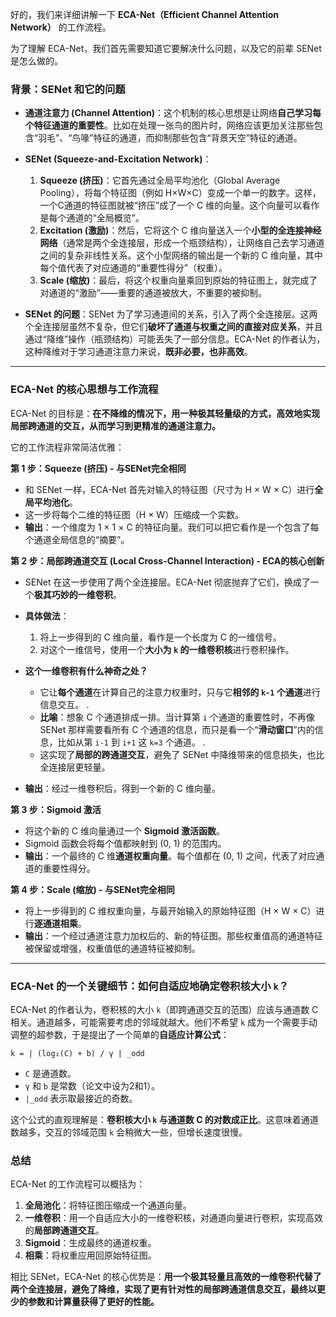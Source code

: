 好的，我们来详细讲解一下 **ECA-Net（Efficient Channel Attention Network）** 的工作流程。

为了理解 ECA-Net，我们首先需要知道它要解决什么问题，以及它的前辈 SENet 是怎么做的。

### 背景：SENet 和它的问题

*   **通道注意力 (Channel Attention)**：这个机制的核心思想是让网络**自己学习每个特征通道的重要性**。比如在处理一张鸟的图片时，网络应该更加关注那些包含“羽毛”、“鸟喙”特征的通道，而抑制那些包含“背景天空”特征的通道。
*   **SENet (Squeeze-and-Excitation Network)**：
    1.  **Squeeze (挤压)**：它首先通过全局平均池化（Global Average Pooling），将每个特征图（例如 H×W×C）变成一个单一的数字。这样，一个C通道的特征图就被“挤压”成了一个 C 维的向量。这个向量可以看作是每个通道的“全局概览”。
    2.  **Excitation (激励)**：然后，它将这个 C 维向量送入一个**小型的全连接神经网络**（通常是两个全连接层，形成一个瓶颈结构），让网络自己去学习通道之间的复杂非线性关系。这个小型网络的输出是一个新的 C 维向量，其中每个值代表了对应通道的“重要性得分”（权重）。
    3.  **Scale (缩放)**：最后，将这个权重向量乘回到原始的特征图上，就完成了对通道的“激励”——重要的通道被放大，不重要的被抑制。

*   **SENet 的问题**：SENet 为了学习通道间的关系，引入了两个全连接层。这两个全连接层虽然不复杂，但它们**破坏了通道与权重之间的直接对应关系**，并且通过“降维”操作（瓶颈结构）可能丢失了一部分信息。ECA-Net 的作者认为，这种降维对于学习通道注意力来说，**既非必要，也非高效**。

---

### ECA-Net 的核心思想与工作流程

ECA-Net 的目标是：**在不降维的情况下，用一种极其轻量级的方式，高效地实现局部跨通道的交互，从而学习到更精准的通道注意力。**

它的工作流程非常简洁优雅：

**第 1 步：Squeeze (挤压) - 与SENet完全相同**

*   和 SENet 一样，ECA-Net 首先对输入的特征图（尺寸为 H × W × C）进行**全局平均池化**。
*   这一步将每个二维的特征图（H × W）压缩成一个实数。
*   **输出**：一个维度为 1 × 1 × C 的特征向量。我们可以把它看作是一个包含了每个通道全局信息的“摘要”。

**第 2 步：局部跨通道交互 (Local Cross-Channel Interaction) - ECA的核心创新**

*   SENet 在这一步使用了两个全连接层。ECA-Net 彻底抛弃了它们，换成了一个**极其巧妙的一维卷积**。
*   **具体做法**：
    1.  将上一步得到的 C 维向量，看作是一个长度为 C 的一维信号。
    2.  对这个一维信号，使用一个**大小为 `k` 的一维卷积核**进行卷积操作。
*   **这个一维卷积有什么神奇之处？**
    *   它让**每个通道**在计算自己的注意力权重时，只与它**相邻的 `k-1` 个通道**进行信息交互。
    .
    *   **比喻**：想象 C 个通道排成一排。当计算第 `i` 个通道的重要性时，不再像 SENet 那样需要看所有 C 个通道的信息，而只是看一个“**滑动窗口**”内的信息，比如从第 `i-1` 到 `i+1` 这 `k=3` 个通道。
    .
    *   这实现了**局部的跨通道交互**，避免了 SENet 中降维带来的信息损失，也比全连接层更轻量。

*   **输出**：经过一维卷积后，得到一个新的 C 维向量。

**第 3 步：Sigmoid 激活**

*   将这个新的 C 维向量通过一个 **Sigmoid 激活函数**。
*   Sigmoid 函数会将每个值都映射到 (0, 1) 的范围内。
*   **输出**：一个最终的 C 维**通道权重向量**。每个值都在 (0, 1) 之间，代表了对应通道的重要性得分。

**第 4 步：Scale (缩放) - 与SENet完全相同**

*   将上一步得到的 C 维权重向量，与最开始输入的原始特征图（H × W × C）进行**逐通道相乘**。
*   **输出**：一个经过通道注意力加权后的、新的特征图。那些权重值高的通道特征被保留或增强，权重值低的通道特征被抑制。

---

### ECA-Net 的一个关键细节：如何自适应地确定卷积核大小 `k`？

ECA-Net 的作者认为，卷积核的大小 `k`（即跨通道交互的范围）应该与通道数 C 相关。通道越多，可能需要考虑的邻域就越大。他们不希望 `k` 成为一个需要手动调整的超参数，于是提出了一个简单的**自适应计算公式**：

`k = | (log₂(C) + b) / γ | _odd`

*   `C` 是通道数。
*   `γ` 和 `b` 是常数（论文中设为2和1）。
*   `|_odd` 表示取最接近的奇数。

这个公式的直观理解是：**卷积核大小 `k` 与通道数 C 的对数成正比**。这意味着通道数越多，交互的邻域范围 `k` 会稍微大一些，但增长速度很慢。

### 总结

ECA-Net 的工作流程可以概括为：

1.  **全局池化**：将特征图压缩成一个通道向量。
2.  **一维卷积**：用一个自适应大小的一维卷积核，对通道向量进行卷积，实现高效的**局部跨通道交互**。
3.  **Sigmoid**：生成最终的通道权重。
4.  **相乘**：将权重应用回原始特征图。

相比 SENet，ECA-Net 的核心优势是：**用一个极其轻量且高效的一维卷积代替了两个全连接层，避免了降维，实现了更有针对性的局部跨通道信息交互，最终以更少的参数和计算量获得了更好的性能。**